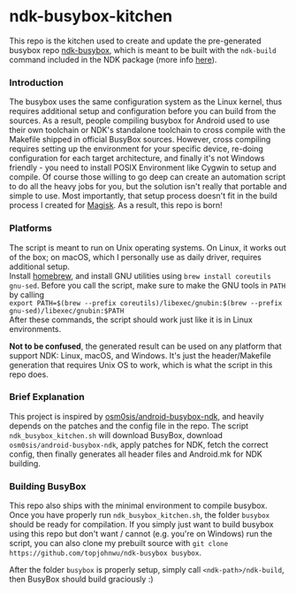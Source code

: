 # ndk-busybox-kitchen

This repo is the kitchen used to create and update the pre-generated busybox repo [ndk-busybox](https://github.com/topjohnwu/ndk-busybox), which is meant to be built with the `ndk-build` command included in the NDK package (more info [here](https://developer.android.com/ndk/guides/ndk-build.html)).

### Introduction

The busybox uses the same configuration system as the Linux kernel, thus requires additional setup and configuration before you can build from the sources. As a result, people compiling busybox for Android used to use their own toolchain or NDK's standalone toolchain to cross compile with the Makefile shipped in official BusyBox sources. However, cross compiling requires setting up the environment for your specific device, re-doing configuration for each target architecture, and finally it's not Windows friendly - you need to install POSIX Environment like Cygwin to setup and compile. Of course those willing to go deep can create an automation script to do all the heavy jobs for you, but the solution isn't really that portable and simple to use. Most importantly, that setup process doesn't fit in the build process I created for [Magisk](https://github.com/topjohnwu/Magisk). As a result, this repo is born!

### Platforms

The script is meant to run on Unix operating systems. On Linux, it works out of the box; on macOS, which I personally use as daily driver, requires additional setup.  
Install [homebrew](https://brew.sh/), and install GNU utilities using `brew install coreutils gnu-sed`. Before you call the script, make sure to make the GNU tools in `PATH` by calling  
`export PATH=$(brew --prefix coreutils)/libexec/gnubin:$(brew --prefix gnu-sed)/libexec/gnubin:$PATH`  
After these commands, the script should work just like it is in Linux environments.

**Not to be confused**, the generated result can be used on any platform that support NDK: Linux, macOS, and Windows. It's just the header/Makefile generation that requires Unix OS to work, which is what the script in this repo does.

### Brief Explanation

This project is inspired by [osm0sis/android-busybox-ndk](https://github.com/osm0sis/android-busybox-ndk), and heavily depends on the patches and the config file in the repo. The script `ndk_busybox_kitchen.sh` will download BusyBox, download `osm0sis/android-busybox-ndk`, apply patches for NDK, fetch the correct config, then finally generates all header files and Android.mk for NDK building.

### Building BusyBox

This repo also ships with the minimal environment to compile busybox. Once you have properly run `ndk_busybox_kitchen.sh`, the folder `busybox` should be ready for compilation. If you simply just want to build busybox using this repo but don't want / cannot (e.g. you're on Windows) run the script, you can also clone my prebuilt source with `git clone https://github.com/topjohnwu/ndk-busybox busybox`.

After the folder `busybox` is properly setup, simply call `<ndk-path>/ndk-build`, then BusyBox should build graciously :)
